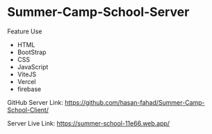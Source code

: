 # Summer-Camp-School-Server

Feature Use

<ul>
  <li>HTML</li>
  <li>BootStrap</li>
  <li>CSS</li>
  <li>JavaScript</li>
  <li>ViteJS</li>
  <li>Vercel</li>
  <li>firebase</li>
 </ul>
 
 GitHub Server Link: https://github.com/hasan-fahad/Summer-Camp-School-Client/
 
 Server Live Link: https://summer-school-11e66.web.app/
